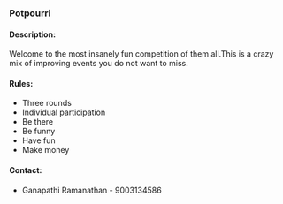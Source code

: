 ### Potpourri

#### <!-- <i class="fas fa-edit"></i> --> Description:
  Welcome to the most insanely fun competition of them all.This is a crazy mix of improving events you do not want to miss.

#### <!-- <i class="fas fa-bullhorn"></i> --> Rules:
  * Three rounds
  * Individual participation
  * Be there
  * Be funny
  * Have fun
  * Make money

#### <!-- <i class="fas fa-phone"></i> --> Contact:
  * Ganapathi Ramanathan - 9003134586
